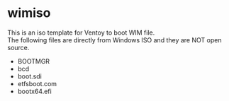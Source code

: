 # wimiso
This is an iso template for Ventoy to boot WIM file.   
The following files are directly from Windows ISO and they are NOT open source.  
* BOOTMGR
* bcd
* boot.sdi
* etfsboot.com
* bootx64.efi
